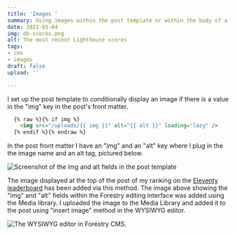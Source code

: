 ```yaml
---
title: 'Images '
summary: Using images within the post template or within the body of a post.
date: 2021-05-04
img: db-scores.png
alt: The most recent Lighthouse scores
tags:
- cms
- images
draft: false
upload: ''

---
```

I set up the post template to conditionally display an image if there is a value in the "img" key in the post's front matter.

```html
  {% raw %}{% if img %}
    <img src="/uploads/{{ img }}" alt="{{ alt }}" loading="lazy" />
  {% endif %}{% endraw %}
```

In the post front matter I have an "img" and an "alt" key where I plug in the the image name and an alt tag, pictured below.

![Screenshot of the img and alt fields in the post template](/uploads/screen-shot-2021-05-09-at-19-52-55.png)

The image displayed at the top of the post of my ranking on the [Eleventy leaderboard](https://www.11ty.dev/speedlify/) has been added via this method. The image above showing the "img" and "alt" fields within the Forestry editing interface was added using the Media library. I uploaded the image to the Media Library and added it to the post using "insert image" method in the WYSIWYG editor.

![The WYSIWYG editor in Forestry CMS.](/uploads/insert-image.png)